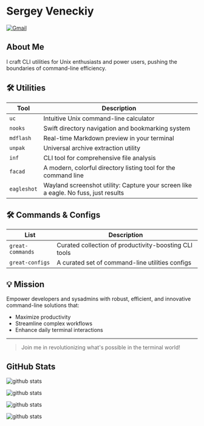 # Sergey Veneckiy

[![Gmail](https://img.shields.io/badge/Gmail-Email%20Me-blue?logo=gmail)](mailto:s.venetsky@gmail.com)

## About Me

I craft CLI utilities for Unix enthusiasts and power users, pushing the boundaries of command-line efficiency.


## 🛠️ Utilities

| Tool | Description |
|------|-------------|
| `uc` | Intuitive Unix command-line calculator |
| `nooks` | Swift directory navigation and bookmarking system |
| `mdflash` | Real-time Markdown preview in your terminal |
| `unpak` | Universal archive extraction utility |
| `inf` | CLI tool for comprehensive file analysis  |
| `facad` | A modern, colorful directory listing tool for the command line  |
| `eagleshot` | Wayland screenshot utility: Capture your screen like a eagle. No fuss, just results |

## 🛠️ Commands & Configs
| List        | Description |
|-------------|-------------|
| `great-commands` | Curated collection of productivity-boosting CLI tools |
| `great-configs`  | A curated set of command-line utilities configs |



## 💡 Mission

Empower developers and sysadmins with robust, efficient, and innovative command-line solutions that:

- Maximize productivity
- Streamline complex workflows
- Enhance daily terminal interactions

---

> Join me in revolutionizing what's possible in the terminal world!


## GitHub Stats

![github stats](https://github-readme-stats.vercel.app/api?username=yellow-footed-honeyguide&show_icons=true&count_private=true&hide_title=true)

![github stats](https://github-readme-stats.vercel.app/api?username=yellow-footed-honeyguide&show_icons=true&count_private=true&hide_title=false&theme=radical&bg_color=0D1117&hide_border=true&include_all_commits=true&custom_title=My%20GitHub%20Stats&line_height=29&text_color=ffffff&icon_color=ff3860&title_color=ff3860)


![github stats](https://github-readme-stats.vercel.app/api?username=yellow-footed-honeyguide&show_icons=true&count_private=true&hide_title=false&theme=default&hide_border=false&include_all_commits=true&custom_title=GitHub%20Insights&card_width=400&line_height=24&ring_color=ff3860&text_bold=true&rank_icon=github)


![github stats](https://github-readme-stats.vercel.app/api?username=yellow-footed-honeyguide&show_icons=true&count_private=true&hide_title=true&theme=tokyonight&hide_border=true&include_all_commits=true&hide=contribs,issues&custom_title=GitHub%20Overview&layout=compact&card_width=300&line_height=20)





